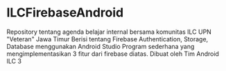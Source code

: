 # ILCFirebaseAndroid

Repository tentang agenda belajar internal bersama komunitas ILC UPN "Veteran" Jawa Timur <en>
Berisi tentang Firebase Authentication, Storage, Database menggunakan Android Studio 
Program sederhana yang mengimplementasikan 3 fitur dari firebase diatas.
Dibuat oleh Tim Android ILC 3
